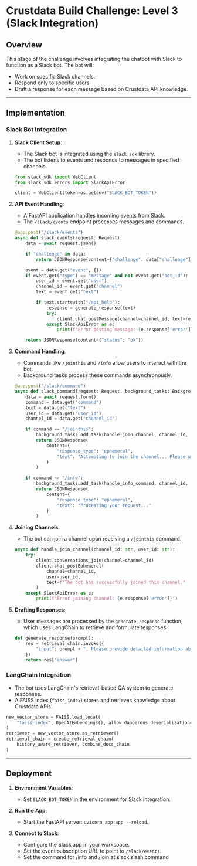 
# Crustdata Build Challenge: Level 3 (Slack Integration)

## Overview

This stage of the challenge involves integrating the chatbot with Slack to function as a Slack bot. The bot will:
- Work on specific Slack channels.
- Respond only to specific users.
- Draft a response for each message based on Crustdata API knowledge.

---

## Implementation

### Slack Bot Integration
1. **Slack Client Setup**:
   - The Slack bot is integrated using the `slack_sdk` library.
   - The bot listens to events and responds to messages in specified channels.

   ```python
   from slack_sdk import WebClient
   from slack_sdk.errors import SlackApiError

   client = WebClient(token=os.getenv("SLACK_BOT_TOKEN"))
   ```

2. **API Event Handling**:
   - A FastAPI application handles incoming events from Slack.
   - The `/slack/events` endpoint processes messages and commands.

   ```python
   @app.post("/slack/events")
   async def slack_events(request: Request):
       data = await request.json()

       if "challenge" in data:
           return JSONResponse(content={"challenge": data["challenge"]})

       event = data.get("event", {})
       if event.get("type") == "message" and not event.get("bot_id"):
           user_id = event.get("user")
           channel_id = event.get("channel")
           text = event.get("text")

           if text.startswith("/api_help"):
               response = generate_response(text)
               try:
                   client.chat_postMessage(channel=channel_id, text=response)
               except SlackApiError as e:
                   print(f"Error posting message: {e.response['error']}")

       return JSONResponse(content={"status": "ok"})
   ```

3. **Command Handling**:
   - Commands like `/jointhis` and `/info` allow users to interact with the bot.
   - Background tasks process these commands asynchronously.

   ```python
   @app.post("/slack/command")
   async def slack_command(request: Request, background_tasks: BackgroundTasks):
       data = await request.form()
       command = data.get("command")
       text = data.get("text")
       user_id = data.get("user_id")
       channel_id = data.get("channel_id")

       if command == "/jointhis":
           background_tasks.add_task(handle_join_channel, channel_id, user_id)
           return JSONResponse(
               content={
                   "response_type": "ephemeral",
                   "text": "Attempting to join the channel... Please wait."
               }
           )

       if command == "/info":
           background_tasks.add_task(handle_info_command, channel_id, user_id, text)
           return JSONResponse(
               content={
                   "response_type": "ephemeral",
                   "text": "Processing your request..."
               }
           )
   ```

4. **Joining Channels**:
   - The bot can join a channel upon receiving a `/jointhis` command.

   ```python
   async def handle_join_channel(channel_id: str, user_id: str):
       try:
           client.conversations_join(channel=channel_id)
           client.chat_postEphemeral(
               channel=channel_id,
               user=user_id,
               text=f"The bot has successfully joined this channel."
           )
       except SlackApiError as e:
           print(f"Error joining channel: {e.response['error']}")
   ```

5. **Drafting Responses**:
   - User messages are processed by the `generate_response` function, which uses LangChain to retrieve and formulate responses.

   ```python
   def generate_response(prompt):
       res = retrieval_chain.invoke({
           "input": prompt + ". Please provide detailed information about the APIs."
       })
       return res["answer"]
   ```

### LangChain Integration
- The bot uses LangChain's retrieval-based QA system to generate responses.
- A FAISS index (`faiss_index`) stores and retrieves knowledge about Crustdata APIs.

```python
new_vector_store = FAISS.load_local(
    "faiss_index", OpenAIEmbeddings(), allow_dangerous_deserialization=True
)
retriever = new_vector_store.as_retriever()
retrieval_chain = create_retrieval_chain(
    history_aware_retriever, combine_docs_chain
)
```

---

## Deployment

1. **Environment Variables**:
   - Set `SLACK_BOT_TOKEN` in the environment for Slack integration.

2. **Run the App**:
   - Start the FastAPI server: `uvicorn app:app --reload`.

3. **Connect to Slack**:
   - Configure the Slack app in your workspace.
   - Set the event subscription URL to point to `/slack/events`.
   - Set the command for /info and /join at slack slash command



